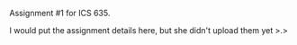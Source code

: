 Assignment #1 for ICS 635.

I would put the assignment details here, but she didn't upload them yet >.>
